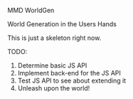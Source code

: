 MMD WorldGen

World Generation in the Users Hands

This is just a skeleton right now.

TODO:
  1) Determine basic JS API
  2) Implement back-end for the JS API
  3) Test JS API to see about extending it
  4) Unleash upon the world!

